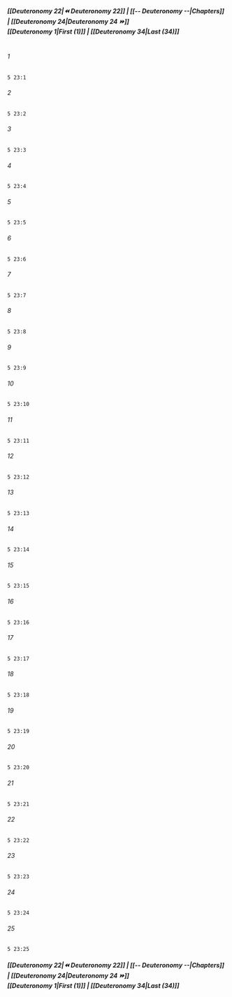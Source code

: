 
##### **[[Deuteronomy 22|⏪ Deuteronomy 22]] | [[-- Deuteronomy --|Chapters]] | [[Deuteronomy 24|Deuteronomy 24 ⏩]]**<br>**[[Deuteronomy 1|First (1)]] | [[Deuteronomy 34|Last (34)]]**<br><br>

###### 1
``` verse
5 23:1
```
###### 2
``` verse
5 23:2
```
###### 3
``` verse
5 23:3
```
###### 4
``` verse
5 23:4
```
###### 5
``` verse
5 23:5
```
###### 6
``` verse
5 23:6
```
###### 7
``` verse
5 23:7
```
###### 8
``` verse
5 23:8
```
###### 9
``` verse
5 23:9
```
###### 10
``` verse
5 23:10
```
###### 11
``` verse
5 23:11
```
###### 12
``` verse
5 23:12
```
###### 13
``` verse
5 23:13
```
###### 14
``` verse
5 23:14
```
###### 15
``` verse
5 23:15
```
###### 16
``` verse
5 23:16
```
###### 17
``` verse
5 23:17
```
###### 18
``` verse
5 23:18
```
###### 19
``` verse
5 23:19
```
###### 20
``` verse
5 23:20
```
###### 21
``` verse
5 23:21
```
###### 22
``` verse
5 23:22
```
###### 23
``` verse
5 23:23
```
###### 24
``` verse
5 23:24
```
###### 25
``` verse
5 23:25
```

##### **[[Deuteronomy 22|⏪ Deuteronomy 22]] | [[-- Deuteronomy --|Chapters]] | [[Deuteronomy 24|Deuteronomy 24 ⏩]]**<br>**[[Deuteronomy 1|First (1)]] | [[Deuteronomy 34|Last (34)]]**
